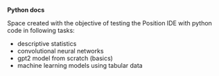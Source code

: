 **Python docs**

Space created with the objective of testing the Position IDE with python code in following tasks:

-  descriptive statistics
-  convolutional neural networks
-  gpt2 model from scratch (basics)
-  machine learning models using tabular data
